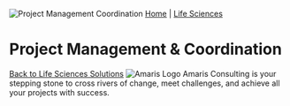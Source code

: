 ![Project Management Coordination](https://amaris.com/wp-content/uploads/2020/08/Project-Management-Coordination.png)
[Home](https://amaris.com) | [Life Sciences](https://amaris.com/business-line/life-sciences/)
# Project Management & Coordination
[Back to Life Sciences Solutions](https://amaris.com/business-line/life-sciences/)
![Amaris Logo](https://amaris.com/wp-content/themes/amaris/dist/images/amaris-logo-pink.svg)
Amaris Consulting is your stepping stone to cross rivers of change, meet challenges, and achieve all your projects with success.
